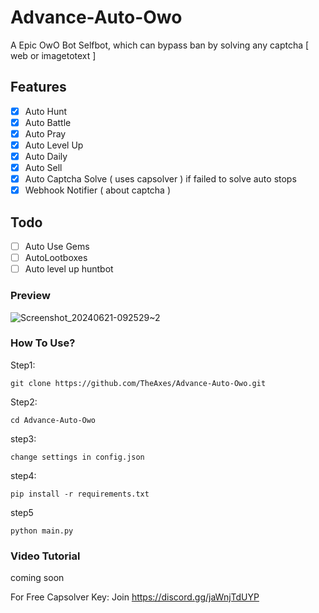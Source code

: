# Advance-Auto-Owo
A Epic OwO Bot Selfbot, which can bypass ban by solving any captcha [ web or imagetotext ]

## Features
- [x] Auto Hunt
- [x] Auto Battle
- [x] Auto Pray
- [x] Auto Level Up 
- [x] Auto Daily
- [x] Auto Sell
- [x] Auto Captcha Solve ( uses capsolver ) if failed to solve auto stops
- [x] Webhook Notifier ( about captcha )

## Todo
- [ ] Auto Use Gems
- [ ] AutoLootboxes
- [ ] Auto level up huntbot

### Preview
![Screenshot_20240621-092529~2](https://github.com/TheAxes/Advance-Auto-Owo/assets/110020190/baba0971-c37f-417a-9b6d-67012b1dd9b9)

### How To Use?
Step1:
```
git clone https://github.com/TheAxes/Advance-Auto-Owo.git
```

Step2:
```
cd Advance-Auto-Owo
```
step3:
```
change settings in config.json
```
step4:
```
pip install -r requirements.txt
```
step5
```
python main.py
```
### Video Tutorial
coming soon


For Free Capsolver Key: Join https://discord.gg/jaWnjTdUYP 
